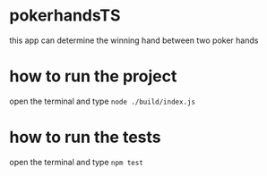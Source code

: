 # pokerhandsTS
this app can determine the winning hand between two poker hands

# how to run the project
open the terminal and type `node ./build/index.js`

# how to run the tests
open the terminal and type `npm test`
